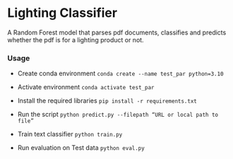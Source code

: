 # Lighting Classifier

A Random Forest model that parses pdf documents, classifies and predicts whether the pdf is for a lighting product or not. 

### Usage
- Create conda environment
    ```conda create --name test_par python=3.10```

- Activate environment
    ```conda activate test_par```

- Install the required libraries 
    ```pip install -r requirements.txt```

- Run the script 
     ```python predict.py --filepath “URL or local path to file” ```

- Train text classifier
    ```python train.py ```

- Run evaluation on Test data
    ```python eval.py```
